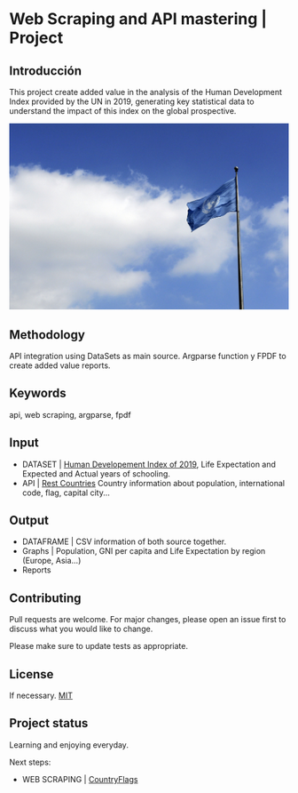 # Web Scraping and API mastering | Project

## Introducción
This project create added value in the analysis of the Human Development Index provided by the UN in 2019, generating key statistical data to understand the impact of this index on the global prospective.

![Flag](INPUT/Flag.jpg)

## Methodology
API integration using DataSets as main source. Argparse function y FPDF to create added value reports.

## Keywords
api, web scraping, argparse, fpdf

## Input
- DATASET | [Human Developement Index of 2019](http://hdr.undp.org/en/content/human-development-index-hdi), Life Expectation and Expected and Actual years of schooling. 
- API | [Rest Countries](https://restcountries.eu/) Country information about population, international code, flag, capital city...


## Output
- DATAFRAME | CSV information of both source together.
- Graphs | Population, GNI per capita and Life Expectation by region (Europe, Asia...)
- Reports

## Contributing
Pull requests are welcome. For major changes, please open an issue first to discuss what you would like to change.

Please make sure to update tests as appropriate.

## License
If necessary. 
[MIT](https://choosealicense.com/licenses/mit/)

## Project status
Learning and enjoying everyday.

Next steps:
- WEB SCRAPING | [CountryFlags](https://www.countryflags.io/)

